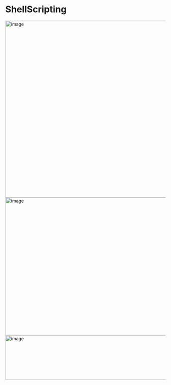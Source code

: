 # ShellScripting

<img width="1114" height="555" alt="image" src="https://github.com/user-attachments/assets/1e0fe665-367e-44f6-9c41-43254ce05b9e" />

<img width="1107" height="433" alt="image" src="https://github.com/user-attachments/assets/1c44ee77-5a9f-47a8-af30-3af055bcf0f7" />

<img width="1052" height="140" alt="image" src="https://github.com/user-attachments/assets/578bcf19-727a-451c-87cf-9995863d0049" />
